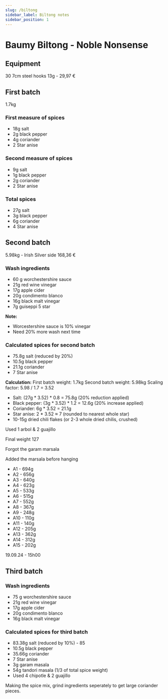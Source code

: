 ```yaml
---
slug: /biltong
sidebar_label: Biltong notes
sidebar_position: 1
---
```

# Baumy Biltong - Noble Nonsense

## Equipment
30 7cm steel hooks 13g - 29,97 €

## First batch
1.7kg

### First measure of spices
- 18g salt 
- 2g black pepper
- 4g coriander 
- 2 Star anise

### Second measure of spices
- 9g salt 
- 1g black pepper
- 2g coriander 
- 2 Star anise

### Total spices 
- 27g salt 
- 3g black pepper
- 6g coriander     
- 4 Star anise

## Second batch
5.98kg - Irish Silver side 168,36 €

### Wash ingredients
- 60 g worchestershire sauce
- 21g red wine vinegar
- 17g apple cider
- 20g condimento blanco
- 16g black malt vinegar
- 7g guiseppi 5 star

**Note:**
- Worcestershire sauce is 10% vinegar
- Need 20% more wash next time 

### Calculated spices for second batch

- 75.8g salt (reduced by 20%)
- 10.5g black pepper
- 21.1g coriander
- 7 Star anise

**Calculation:**
First batch weight: 1.7kg
Second batch weight: 5.98kg
Scaling factor: 5.98 / 1.7 = 3.52

- Salt: (27g * 3.52) * 0.8 = 75.8g (20% reduction applied)
- Black pepper: (3g * 3.52) * 1.2 = 12.6g (20% increase applied)
- Coriander: 6g * 3.52 = 21.1g
- Star anise: 2 * 3.52 ≈ 7 (rounded to nearest whole star)
- 10-15g dried chili flakes (or 2-3 whole dried chilis, crushed)

Used 1 arbol & 2 guajillo

Final weight 127

Forgot the garam marsala

Added the marsala before hanging 

- A1 - 694g
- A2 - 656g
- A3 - 640g
- A4 - 623g
- A5 - 533g
- A6 - 515g 
- A7 - 552g
- A8 - 367g
- A9 - 248g
- A10 - 110g
- A11 - 140g
- A12 - 205g
- A13 - 362g
- A14 - 312g
- A15 - 202g

19.09.24 - 15h00


## Third batch

### Wash ingredients
- 75 g worchestershire sauce
- 21g red wine vinegar
- 17g apple cider
- 20g condimento blanco
- 16g black malt vinegar

### Calculated spices for third batch

- 83.38g salt (reduced by 10%) - 85
- 10.5g black pepper
- 35.66g coriander
- 7 Star anise
- 3g garam masala 
- 54g tandori masala (1/3 of total spice weight)
- Used 4 chipotle & 2 guajillo 

Making the spice mix, grind ingredients seperately to get large coriander pieces.


